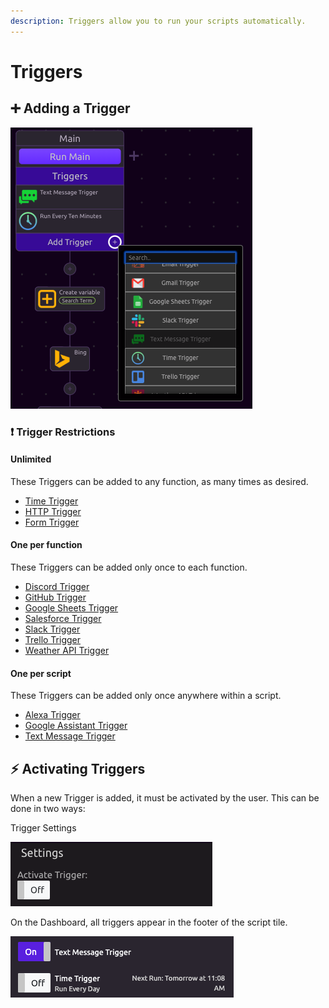 ```yaml
---
description: Triggers allow you to run your scripts automatically.
---
```


# Triggers

## ➕ Adding a Trigger

![The Text Message Trigger is restricted to one per script.](../../.gitbook/assets/screen-shot-2019-07-16-at-10.54.29-am.png)

### ❗ Trigger Restrictions

#### Unlimited

These Triggers can be added to any function, as many times as desired. 

* [Time Trigger](time-trigger.md)
* [HTTP Trigger](http-trigger.md)
* [Form Trigger](form-trigger.md)

#### One per function

These Triggers can be added only once to each function.

* [Discord Trigger](discord-trigger.md)
* [GitHub Trigger](github-trigger.md)
* [Google Sheets Trigger](google-sheets-trigger.md)
* [Salesforce Trigger](salesforce-trigger.md)
* [Slack Trigger](slack-trigger.md)
* [Trello Trigger](trello-trigger.md)
* [Weather API Trigger](weather-api-trigger.md)

#### One per script

These Triggers can be added only once anywhere within a script.

* [Alexa Trigger](alexa-trigger.md)
* [Google Assistant Trigger](google-assistant-trigger.md)
* [Text Message Trigger](text-message-trigger.md)

## ⚡ Activating Triggers

When a new Trigger is added, it must be activated by the user. This can be done in two ways:

Trigger Settings

![Trigger Settings](../../.gitbook/assets/screen-shot-2019-07-16-at-11.08.46-am.png)

On the Dashboard, all triggers appear in the footer of the script tile.

![Dashboard](../../.gitbook/assets/screen-shot-2019-07-16-at-11.10.15-am.png)

